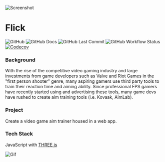 ![Screenshot](https://i.imgur.com/3uuM3fl.png)

# Flick
![GitHub](https://img.shields.io/github/license/jordanpramos/Flick)
![GitHub Docs](https://readthedocs.org/projects/flick/badge/?version=latest)
![GitHub Last Commit](https://img.shields.io/github/last-commit/jordanpramos/Flick)
![GitHub Workflow Status](https://img.shields.io/github/workflow/status/jordanpramos/Flick/CI)
[![Codecov](https://img.shields.io/codecov/c/github/jordanpramos/Flick)](https://codecov.io/gh/jordanpramos/Flick)

### Background
With the rise of the competitive video gaming industry and large investments from game developers such as Valve and Riot Games in the "first person shooter"
genre, many aspiring gamers use third party tools to train their reaction time and aiming ability. Since professional FPS gamers have recently started using 
and advertising these tools, many game devs have rushed to create aim training tools (i.e. Kovaak, AimLab).

### Project
Create a video game aim trainer housed in a web app.

### Tech Stack
JavaScript with [THREE.js](https://threejs.org/)

![Gif](https://i.imgur.com/jhhPrZK.gif)
